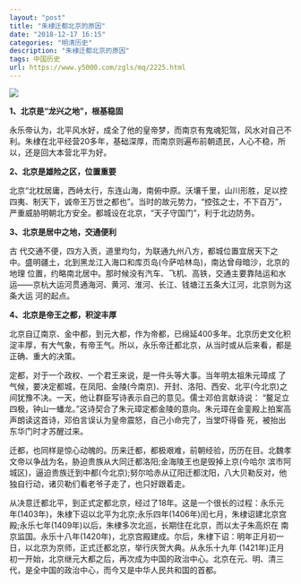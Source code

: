 ```yaml
---
layout: "post"
title: "朱棣迁都北京的原因"
date: "2018-12-17 16:15"
categories: "明清历史"
description: "朱棣迁都北京的原因"
tags: 中国历史
url: https://www.y5000.com/zgls/mq/2225.html
---
```






[![](https://img.y5000.com/uploads/allimg/160227/4-16022F10PJ24.jpg)](https://www.y5000.com)

**1、北京是“龙兴之地”，根基稳固**

永乐帝认为，北平风水好，成全了他的皇帝梦，而南京有鬼魂犯驾，风水对自己不利。朱棣在北平经营20多年，基础深厚，而南京则遍布前朝遗民，人心不稳，所以，还是回大本营北平为好。

**2、北京是雄险之区，位置重要**

北京“北枕居庸，西峙太行，东连山海，南俯中原。沃壤千里，山川形胜，足以控四夷、制天下，诚帝王万世之都也”。当时的故元势力，“控弦之士，不下百万”，严重威胁明朝北方安全。都城设在北京，“天子守国门”，利于北边防务。

**3、北京是居中之地，交通便利**

古 代交通不便，四方入贡，道里均匀，为联通九州八方，都城位置宜居天下之中。盛明疆土，北到黑龙江入海口和库页岛(今萨哈林岛)，南达曾母暗沙，北京的地理
位置，约略南北居中。那时候没有汽车、飞机、高铁，交通主要靠陆运和水运——京杭大运河贯通海河、黄河、淮河、长江、钱塘江五条大江河，北京则为这条大运 河的起点。

**4、北京是帝王之都，积淀丰厚**

北京自辽南京、金中都，到元大都，作为帝都，已绵延400多年。北京历史文化积淀丰厚，有大气象，有帝王气。所以，永乐帝迁都北京，从当时或从后来看，都是正确、重大的决策。

定都，对于一个政权、一个君王来说，是一件头等大事。当年明太祖朱元璋成
了气候，要决定都城，在凤阳、金陵(今南京)、开封、洛阳、西安、北平(今北京)之间犹豫不决。一天，他让群臣写诗表示自己的意见。儒士邓伯言献诗说：
“鳌足立四极，钟山一蟠龙。”这诗契合了朱元璋定都金陵的意向。朱元璋在金銮殿上拍案高声朗读这首诗，邓伯言误认为皇帝震怒，自己小命完了，当堂吓得昏
死，被抬出东华门时才苏醒过来。

迁都，也同样是惊心动魄的。历来迁都，都极艰难，前朝经验，历历在目。北魏孝文帝以争战为名，胁迫贵族从大同迁都洛阳;金海陵王也是毁掉上京(今哈尔
滨市阿城区)，逼迫贵族迁到中都(今北京);努尔哈赤从辽阳迁都沈阳，八大贝勒反对，他独自行动，诸贝勒们看老爷子走了，也只好跟着走。

从决意迁都北平，到正式定都北京，经过了18年。这是一个很长的过程：永乐元年(1403年)，朱棣下诏以北平为北京;永乐四年(1406年)闰七月，朱棣诏建北京宫殿;永乐七年(1409年)以后，朱棣多次北巡，长期住在北京，而以太子朱高炽在
南京监国。永乐十八年(1420年)，北京宫殿建成。尔后，朱棣下诏：明年正月初一日，以北京为京师，正式迁都北京，举行庆贺大典。从永乐十九年
(1421年)正月初一开始，北京继元大都之后，再次成为中国的政治中心。北京在元、明、清三代，是全中国的政治中心，而今又是中华人民共和国的首都。

